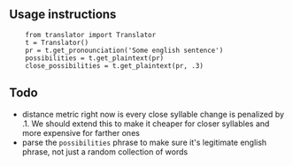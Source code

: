 ## Usage instructions

        from translator import Translator
        t = Translator()
        pr = t.get_pronounciation('Some english sentence')
        possibilities = t.get_plaintext(pr)
        close_possibilities = t.get_plaintext(pr, .3)

## Todo

- distance metric right now is every close syllable change is penalized by .1. We should extend this to make it cheaper for closer syllables and more expensive for farther ones
- parse the `possibilities` phrase to make sure it's legitimate english phrase, not just a random collection of words
